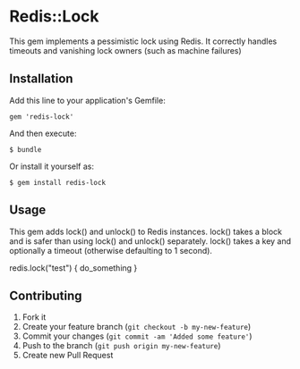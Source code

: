 # Redis::Lock

This gem implements a pessimistic lock using Redis.
It correctly handles timeouts and vanishing lock owners (such as machine failures)

## Installation

Add this line to your application's Gemfile:

    gem 'redis-lock'

And then execute:

    $ bundle

Or install it yourself as:

    $ gem install redis-lock

## Usage

This gem adds lock() and unlock() to Redis instances.
lock() takes a block and is safer than using lock() and unlock() separately.
lock() takes a key and optionally a timeout (otherwise defaulting to 1 second).

redis.lock("test") { do_something }

## Contributing

1. Fork it
2. Create your feature branch (`git checkout -b my-new-feature`)
3. Commit your changes (`git commit -am 'Added some feature'`)
4. Push to the branch (`git push origin my-new-feature`)
5. Create new Pull Request
